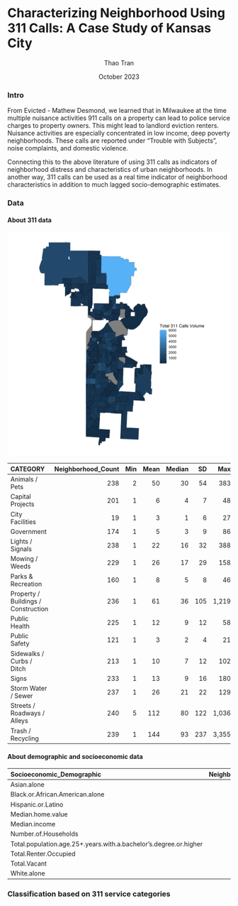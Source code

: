 Characterizing Neighborhood Using 311 Calls: A Case Study of Kansas City
================

<center>

Thao Tran

October 2023

</center>
<!-- **Abstracts** -->
<!-- TBD  -->

### Intro

From Evicted - Mathew Desmond, we learned that in Milwaukee at the time
multiple nuisance activities 911 calls on a property can lead to police
service charges to property owners. This might lead to landlord eviction
renters. Nuisance activities are especially concentrated in low income,
deep poverty neighborhoods. These calls are reported under “Trouble with
Subjects”, noise complaints, and domestic violence.

Connecting this to the above literature of using 311 calls as indicators
of neighborhood distress and characteristics of urban neighborhoods. In
another way, 311 calls can be used as a real time indicator of
neighborhood characteristics in addition to much lagged
socio-demographic estimates.

### Data

#### About 311 data

![](README_files/figure-gfm/unnamed-chunk-1-1.png)<!-- -->

| CATEGORY                            | Neighborhood_Count | Min | Mean | Median |  SD |   Max |  Total |
|:------------------------------------|-------------------:|----:|-----:|-------:|----:|------:|-------:|
| Animals / Pets                      |                238 |   2 |   50 |     30 |  54 |   383 | 11,906 |
| Capital Projects                    |                201 |   1 |    6 |      4 |   7 |    48 |  1,223 |
| City Facilities                     |                 19 |   1 |    3 |      1 |   6 |    27 |     55 |
| Government                          |                174 |   1 |    5 |      3 |   9 |    86 |    841 |
| Lights / Signals                    |                238 |   1 |   22 |     16 |  32 |   388 |  5,218 |
| Mowing / Weeds                      |                229 |   1 |   26 |     17 |  29 |   158 |  5,979 |
| Parks & Recreation                  |                160 |   1 |    8 |      5 |   8 |    46 |  1,270 |
| Property / Buildings / Construction |                236 |   1 |   61 |     36 | 105 | 1,219 | 14,502 |
| Public Health                       |                225 |   1 |   12 |      9 |  12 |    58 |  2,804 |
| Public Safety                       |                121 |   1 |    3 |      2 |   4 |    21 |    398 |
| Sidewalks / Curbs / Ditch           |                213 |   1 |   10 |      7 |  12 |   102 |  2,083 |
| Signs                               |                233 |   1 |   13 |      9 |  16 |   180 |  3,042 |
| Storm Water / Sewer                 |                237 |   1 |   26 |     21 |  22 |   129 |  6,263 |
| Streets / Roadways / Alleys         |                240 |   5 |  112 |     80 | 122 | 1,036 | 26,798 |
| Trash / Recycling                   |                239 |   1 |  144 |     93 | 237 | 3,355 | 34,344 |

#### About demographic and socioeconomic data

| Socioeconomic_Demographic                                         | Neighborhood_Count |    Min |    Mean |  Median |      SD |       Max |
|:------------------------------------------------------------------|-------------------:|-------:|--------:|--------:|--------:|----------:|
| Asian.alone                                                       |                240 |      0 |      26 |      10 |      39 |       330 |
| Black.or.African.American.alone                                   |                240 |      0 |     320 |     226 |     286 |     1,393 |
| Hispanic.or.Latino                                                |                240 |      0 |     107 |      74 |     107 |       769 |
| Median.home.value                                                 |                240 |  9,999 | 164,046 | 126,442 | 142,405 | 1,035,700 |
| Median.income                                                     |                240 | 14,615 |  58,877 |  51,874 |  33,941 |   250,001 |
| Number.of.Households                                              |                240 |    191 |     495 |     448 |     208 |     1,496 |
| Total.population.age.25+.years.with.a.bachelor’s.degree.or.higher |                240 |      6 |     288 |     224 |     242 |     1,501 |
| Total.Renter.Occupied                                             |                240 |      0 |     233 |     188 |     181 |     1,211 |
| Total.Vacant                                                      |                240 |      0 |      68 |      63 |      51 |       250 |
| White.alone                                                       |                240 |     10 |     649 |     595 |     501 |     2,360 |

### Classification based on 311 service categories
